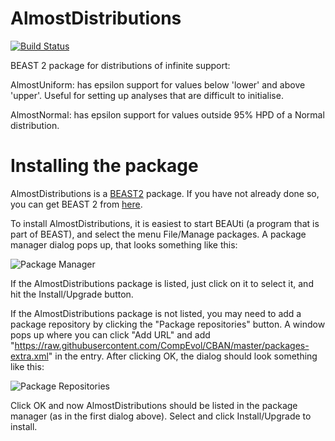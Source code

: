 # AlmostDistributions

[![Build Status](https://travis-ci.org/rbouckaert/asc.svg?branch=master)](https://travis-ci.org/rbouckaert/AlmostDistributions)

BEAST 2 package for distributions of infinite support:

AlmostUniform: has epsilon support for values below 'lower' and above 'upper'. Useful for setting up analyses that are difficult to initialise.

AlmostNormal: has epsilon support for values outside 95% HPD of a Normal distribution.


# Installing the package
AlmostDistributions is a [BEAST2](http://beast2.org) package.
If you have not already done so, you can get BEAST 2 from [here](http://beast2.org).

To install AlmostDistributions, it is easiest to start BEAUti (a program that is part of BEAST), and select the menu File/Manage packages. A package manager dialog pops up, that looks something like this:

![Package Manager](https://github.com/rbouckaert/AlmostDistributions/raw/master/doc/package-manager.png)

If the AlmostDistributions package is listed, just click on it to select it, and hit the Install/Upgrade button.

If the AlmostDistributions package is not listed, you may need to add a package repository by clicking the "Package repositories" button. A window pops up where you can click "Add URL" and add "https://raw.githubusercontent.com/CompEvol/CBAN/master/packages-extra.xml" in the entry. After clicking OK, the dialog should look something like this:

![Package Repositories](https://github.com/rbouckaert/obama/raw/master/doc/package_repos.png)

Click OK and now AlmostDistributions should be listed in the package manager (as in the first dialog above). Select and click Install/Upgrade to install.
